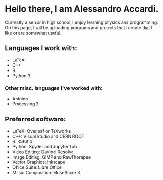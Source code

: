# Hello there, I am Alessandro Accardi.
Currently a senior in high school, I enjoy learning physics and programming. On this page, I will be uploading programs and projects that I create that I like or are somewhat useful.

## Languages I work with:
- LaTeX
- C++
- R
- Python 3
### Other misc. languages I've worked with:
- Arduino
- Processing 3

## Preferred software:
- LaTeX: Overleaf or TeXworks
- C++: Visual Studio  and CERN ROOT
- R: RStufio
- Python: Spyder and Jupyter Lab
- Video Editing: DaVinci Resolve
- Image Editing: GIMP and RawTherapee
- Vector Graphics: Inkscape
- Office Suite: Libre Office
- Music Composition: MuseScore 3
